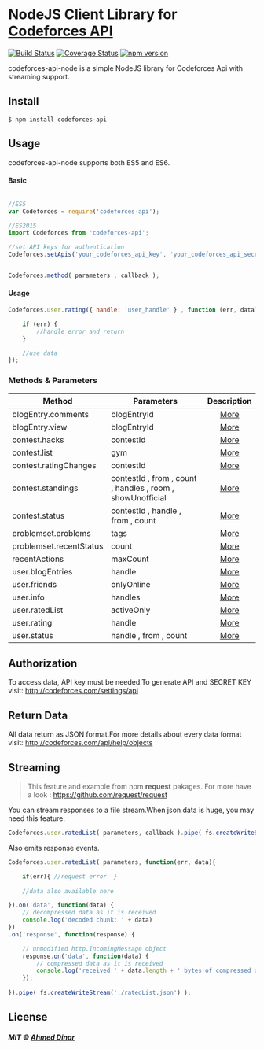 # NodeJS Client Library for [Codeforces API](http://codeforces.com/api/help)

[![Build Status](https://travis-ci.org/ahmed-dinar/codeforces-api-node.svg?branch=master)](https://travis-ci.org/ahmed-dinar/codeforces-api-node) 
[![Coverage Status](https://coveralls.io/repos/github/ahmed-dinar/codeforces-api-node/badge.svg?branch=master)](https://coveralls.io/github/ahmed-dinar/codeforces-api-node?branch=master)
[![npm version](https://badge.fury.io/js/codeforces-api.svg)](https://badge.fury.io/js/codeforces-api)

codeforces-api-node is a simple NodeJS library for Codeforces Api with streaming support.

## Install
  ```
  $ npm install codeforces-api
  ```
  
## Usage

codeforces-api-node supports both ES5 and ES6.

#### Basic

```javascript

//ES5
var Codeforces = require('codeforces-api');

//ES2015
import Codeforces from 'codeforces-api';

//set API keys for authentication
Codeforces.setApis('your_codeforces_api_key', 'your_codeforces_api_secret');


Codeforces.method( parameters , callback );
```

#### Usage

```javascript
Codeforces.user.rating({ handle: 'user_handle' } , function (err, data) {

    if (err) {
        //handle error and return
    }

    //use data
});
```



### Methods & Parameters


| Method                   | Parameters                                                  |  Description |
| -----------------------  | ----------------------------------------------------------- |:-------------------------------------------------------------------:|
| blogEntry.comments       | blogEntryId                                                 |  [More](http://codeforces.com/api/help/methods#blogEntry.comments)  |
| blogEntry.view           | blogEntryId                                                 |  [More](http://codeforces.com/api/help/methods#blogEntry.view)  |
| contest.hacks            | contestId                                                   |  [More](http://codeforces.com/api/help/methods#contest.hacks)  |
| contest.list             | gym                                                         |  [More](http://codeforces.com/api/help/methods#contest.list)  |
| contest.ratingChanges    | contestId                                                   |  [More](http://codeforces.com/api/help/methods#contest.ratingChanges)  |
| contest.standings        | contestId , from , count , handles ,  room , showUnofficial |  [More](http://codeforces.com/api/help/methods#contest.standings)  |
| contest.status           | contestId , handle , from , count                           |  [More](http://codeforces.com/api/help/methods#contest.status)  |
| problemset.problems      | tags                                                        |  [More](http://codeforces.com/api/help/methods#problemset.problems )  |
| problemset.recentStatus  | count                                                       |  [More](http://codeforces.com/api/help/methods#problemset.recentStatus)  |
| recentActions            | maxCount                                                    |  [More](http://codeforces.com/api/help/methods#recentActions)  |
| user.blogEntries         | handle                                                      |  [More](http://codeforces.com/api/help/methods#user.blogEntries)  |
| user.friends             | onlyOnline                                                  |  [More](http://codeforces.com/api/help/methods#user.friends)  |
| user.info                | handles                                                     |  [More](http://codeforces.com/api/help/methods#user.info)  |
| user.ratedList           | activeOnly                                                  |  [More](http://codeforces.com/api/help/methods#user.ratedList)  |
| user.rating              | handle                                                      |  [More](http://codeforces.com/api/help/methods#user.rating)  |
| user.status              | handle , from , count                                       |  [More](http://codeforces.com/api/help/methods#user.status)  |


## Authorization

 To access data, API key must be needed.To generate API and SECRET KEY visit:  http://codeforces.com/settings/api
 
 
## Return Data

  All data return as JSON format.For more details about every data format visit:  http://codeforces.com/api/help/objects
 


## Streaming

>
> This feature and example from npm **request** pakages. For more have a look : https://github.com/request/request
>


You can stream responses to a file stream.When json data is huge, you may need this feature.

```javascript
Codeforces.user.ratedList( parameters, callback ).pipe( fs.createWriteStream('./rateedList.json') );
```

Also emits response events.

```javascript
Codeforces.user.ratedList( parameters, function(err, data){

    if(err){ //request error  }
    
    //data also available here

}).on('data', function(data) {
    // decompressed data as it is received
    console.log('decoded chunk: ' + data)
})
.on('response', function(response) {

    // unmodified http.IncomingMessage object
    response.on('data', function(data) {
        // compressed data as it is received
        console.log('received ' + data.length + ' bytes of compressed data')
    });
       
}).pipe( fs.createWriteStream('./ratedList.json') );
```

## License

##### MIT © [Ahmed Dinar](https://ahmeddinar.com/)
